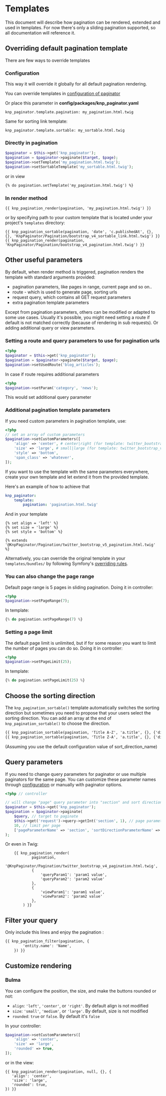# Templates

This document will describe how pagination can be rendered, extended and used in
templates. For now there's only a sliding pagination supported, so all documentation
will reference it.

## Overriding default pagination template

There are few ways to override templates

### Configuration

This way it will override it globally for all default pagination rendering.

You can override templates in [configuration of
paginator](http://github.com/KnpLabs/KnpPaginatorBundle/blob/master/README.md#configuration)

Or place this parameter in **config/packages/knp_paginator.yaml**

    knp_paginator.template.pagination: my_pagination.html.twig

Same for sorting link template:

    knp_paginator.template.sortable: my_sortable.html.twig

### Directly in pagination

``` php
$paginator = $this->get('knp_paginator');
$pagination = $paginator->paginate($target, $page);
$pagination->setTemplate('my_pagination.html.twig');
$pagination->setSortableTemplate('my_sortable.html.twig');
```

or in view

``` html
{% do pagination.setTemplate('my_pagination.html.twig') %}
```

### In render method

```twig
{{ knp_pagination_render(pagination, 'my_pagination.html.twig') }}
```

or by specifying path to your custom template that is located under your project's `templates` directory:
```twig
{{ knp_pagination_sortable(pagination, 'date', 'c.publishedAt', {}, {}, 'KnpPaginator/Pagination/bootstrap_v4_sortable_link.html.twig') }}
{{ knp_pagination_render(pagination, 'KnpPaginator/Pagination/bootstrap_v4_pagination.html.twig') }}
```

## Other useful parameters

By default, when render method is triggered, pagination renders the template
with standard arguments provided:

- pagination parameters, like pages in range, current page and so on..
- route - which is used to generate page, sorting urls
- request query, which contains all GET request parameters
- extra pagination template parameters

Except from pagination parameters, others can be modified or adapted to some
use cases. Usually it's possible, you might need setting a route if default is not
matched correctly (because of rendering in sub requests). Or adding additional
query or view parameters.

### Setting a route and query parameters to use for pagination urls

``` php
<?php
$paginator = $this->get('knp_paginator');
$pagination = $paginator->paginate($target, $page);
$pagination->setUsedRoute('blog_articles');
```

In case if route requires additional parameters

``` php
<?php
$pagination->setParam('category', 'news');
```

This would set additional query parameter

### Additional pagination template parameters

If you need custom parameters in pagination template, use:

``` php
<?php
// set an array of custom parameters
$pagination->setCustomParameters([
    'align' => 'center', # center|right (for template: twitter_bootstrap_v4_pagination and foundation_v6_pagination)
    'size' => 'large', # small|large (for template: twitter_bootstrap_v4_pagination)
    'style' => 'bottom',
    'span_class' => 'whatever',
]);
```

If you want to use the template with the same parameters everywhere, create your own
template and let extend it from the provided template.

Here's an example of how to achieve that

```yaml
knp_paginator:
    template:
        pagination: 'pagination.html.twig'
```

And in your template

```twig
{% set align = 'left' %}
{% set size = 'large' %}
{% set style = 'bottom' %}

{% extends '@KnpPaginator/Pagination/twitter_bootstrap_v5_pagination.html.twig' %}
```

Alternatively, you can override the original template in your `templates/bundles/`
by following Symfony's [overriding rules](https://symfony.com/doc/current/bundles/override.html#templates).


### You can also change the page range

Default page range is 5 pages in sliding pagination. Doing it in controller:

``` php
<?php
$pagination->setPageRange(7);
```

In template:

``` php
{% do pagination.setPageRange(7) %}
```

### Setting a page limit

The default page limit is unlimited, but if for some reason you want to limit
the number of pages you can do so. Doing it in controller:

``` php
<?php
$pagination->setPageLimit(25);
```

In template:

``` php
{% do pagination.setPageLimit(25) %}
```

## Choose the sorting direction

The `knp_pagination_sortable()` template automatically switches the sorting direction but sometimes you need to propose that your users select the sorting direction.
You can add an array at the end of `knp_pagination_sortable()` to choose the direction.

``` html
{{ knp_pagination_sortable(pagination, 'Title A-Z', 'a.title', {}, {'direction': 'asc'}) }}
{{ knp_pagination_sortable(pagination, 'Title Z-A', 'a.title', {}, {'direction': 'desc'}) }}
```
(Assuming you use the default configuration value of sort_direction_name)

<a name="query-parameters"></a>

## Query parameters

If you need to change query parameters for paginator or use multiple paginators for the same page.
You can customize these parameter names through [configuration](http://github.com/KnpLabs/KnpPaginatorBundle/blob/master/README.md#configuration)
or manually with paginator options.

``` php
<?php // controller

// will change "page" query parameter into "section" and sort direction "direction" into "dir"
$paginator = $this->get('knp_paginator');
$pagination = $paginator->paginate(
    $query, // target to paginate
    $this->get('request')->query->getInt('section', 1), // page parameter, now section
    10, // limit per page
    ['pageParameterName' => 'section', 'sortDirectionParameterName' => 'dir']
);
```

Or even in Twig:

```jinja
    {{ knp_pagination_render(
            pagination,
            '@KnpPaginator/Pagination/twitter_bootstrap_v4_pagination.html.twig',
            {
                'queryParam1': 'param1 value',
                'queryParam2': 'param2 value'
            },
            {
                'viewParam1': 'param1 value',
                'viewParam2': 'param2 value'
            },
        ) }}
```

## Filter your query

Only include this lines and enjoy the pagination :
``` html
{{ knp_pagination_filter(pagination, {
        'entity.name': 'Name',
    }) }}
```

## Customize rendering

### Bulma

You can configure the position, the size, and make the buttons rounded or not:
- `align`: `'left'`, `'center'`, or `'right'`. By default align is not modified
- `size`: `'small'`, `'medium'`, or `'large'`. By default, size is not modified
- `rounded`: `true` or `false`. By default it's `false`

In your controller:
```php
$pagination->setCustomParameters([
    'align' => 'center',
    'size' => 'large',
    'rounded' => true,
]);
```

or in the view:
```twig
{{ knp_pagination_render(pagination, null, {}, {
   'align': 'center',
   'size': 'large',
   'rounded': true,
}) }}
```

